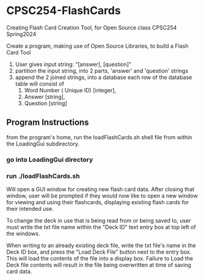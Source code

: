 # CPSC254-FlashCards
Creating Flash Card Creation Tool, for Open Source class CPSC254 Spring2024

Create a program, making use of Open Source Libraries, to build a Flash Card Tool
1. User gives input string: "[answer], [question]"
2. partition the input string, into 2 parts, 'answer' and 'question' strings
3. append the 2 joined strings, into a database
    each row of the database table will consist of
    1. Word Number ( Unique ID) [integer],
    2. Answer [string],
    3. Question [string]

## Program Instructions
from the program's home, run the loadFlashCards.sh shell file from within the LoadingGui subdirectory.
### go into LoadingGui directory
### run ./loadFlashCards.sh


Will open a GUI window for creating new flash card data. After closing that window, user will be prompted if they would now like to open a new window for viewing and using their flashcards, displaying existing flash cards for their intended use.

To change the deck in use that is being read from or being saved to, user must write the txt file name within the "Deck ID" text entry box at top left of the windows.

When writing to an already existing deck file, write the txt file's name in the Deck ID box, and press the "Load Deck File" button next to the entry box. This will load the contents of the file into a display box. Failure to Load the Deck file contents will result in the file being overwritten at time of saving card data.

